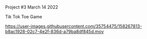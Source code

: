 Project #3 March 14 2022

Tik Tok Toe Game


https://user-images.githubusercontent.com/35754475/158267813-b8ac1928-02c7-4e2f-836d-a79ba8df845d.mov

